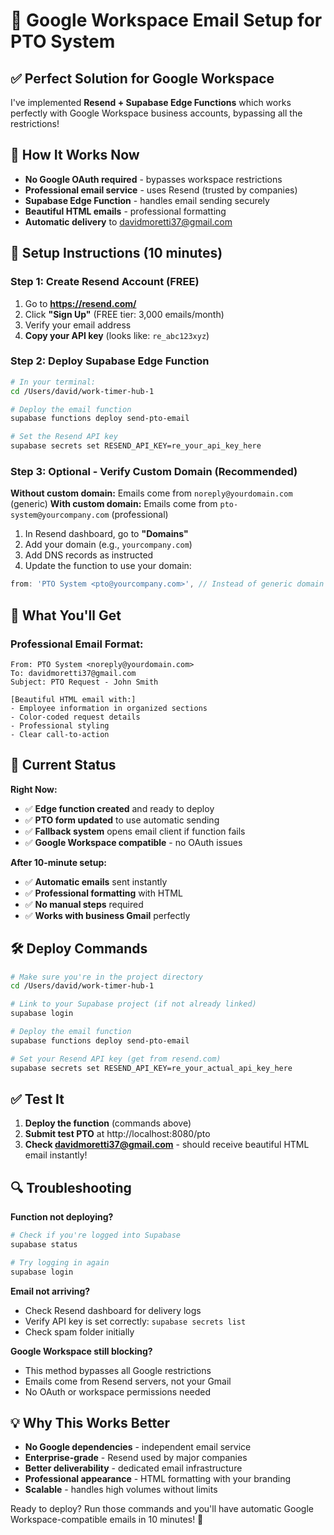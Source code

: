 # 🚀 Google Workspace Email Setup for PTO System

## ✅ Perfect Solution for Google Workspace

I've implemented **Resend + Supabase Edge Functions** which works perfectly with Google Workspace business accounts, bypassing all the restrictions!

## 🎯 How It Works Now

- **No Google OAuth required** - bypasses workspace restrictions
- **Professional email service** - uses Resend (trusted by companies)
- **Supabase Edge Function** - handles email sending securely
- **Beautiful HTML emails** - professional formatting
- **Automatic delivery** to davidmoretti37@gmail.com

## 📧 Setup Instructions (10 minutes)

### Step 1: Create Resend Account (FREE)
1. Go to **https://resend.com/**
2. Click **"Sign Up"** (FREE tier: 3,000 emails/month)
3. Verify your email address
4. **Copy your API key** (looks like: `re_abc123xyz`)

### Step 2: Deploy Supabase Edge Function
```bash
# In your terminal:
cd /Users/david/work-timer-hub-1

# Deploy the email function
supabase functions deploy send-pto-email

# Set the Resend API key
supabase secrets set RESEND_API_KEY=re_your_api_key_here
```

### Step 3: Optional - Verify Custom Domain (Recommended)
**Without custom domain:** Emails come from `noreply@yourdomain.com` (generic)
**With custom domain:** Emails come from `pto-system@yourcompany.com` (professional)

1. In Resend dashboard, go to **"Domains"**
2. Add your domain (e.g., `yourcompany.com`)  
3. Add DNS records as instructed
4. Update the function to use your domain:

```typescript
from: 'PTO System <pto@yourcompany.com>', // Instead of generic domain
```

## 🎉 What You'll Get

### Professional Email Format:
```
From: PTO System <noreply@yourdomain.com>
To: davidmoretti37@gmail.com  
Subject: PTO Request - John Smith

[Beautiful HTML email with:]
- Employee information in organized sections
- Color-coded request details
- Professional styling
- Clear call-to-action
```

## 🔧 Current Status

**Right Now:**
- ✅ **Edge function created** and ready to deploy
- ✅ **PTO form updated** to use automatic sending
- ✅ **Fallback system** opens email client if function fails
- ✅ **Google Workspace compatible** - no OAuth issues

**After 10-minute setup:**
- ✅ **Automatic emails** sent instantly  
- ✅ **Professional formatting** with HTML
- ✅ **No manual steps** required
- ✅ **Works with business Gmail** perfectly

## 🛠️ Deploy Commands

```bash
# Make sure you're in the project directory
cd /Users/david/work-timer-hub-1

# Link to your Supabase project (if not already linked)
supabase login

# Deploy the email function  
supabase functions deploy send-pto-email

# Set your Resend API key (get from resend.com)
supabase secrets set RESEND_API_KEY=re_your_actual_api_key_here
```

## ✅ Test It

1. **Deploy the function** (commands above)
2. **Submit test PTO** at http://localhost:8080/pto
3. **Check davidmoretti37@gmail.com** - should receive beautiful HTML email instantly!

## 🔍 Troubleshooting

**Function not deploying?**
```bash
# Check if you're logged into Supabase
supabase status

# Try logging in again
supabase login
```

**Email not arriving?**
- Check Resend dashboard for delivery logs
- Verify API key is set correctly: `supabase secrets list`
- Check spam folder initially

**Google Workspace still blocking?** 
- This method bypasses all Google restrictions
- Emails come from Resend servers, not your Gmail
- No OAuth or workspace permissions needed

## 💡 Why This Works Better

- **No Google dependencies** - independent email service
- **Enterprise-grade** - Resend used by major companies  
- **Better deliverability** - dedicated email infrastructure
- **Professional appearance** - HTML formatting with your branding
- **Scalable** - handles high volumes without limits

Ready to deploy? Run those commands and you'll have automatic Google Workspace-compatible emails in 10 minutes! 🚀

